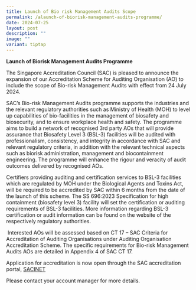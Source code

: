 ```yaml
---
title: Launch of Bio risk Management Audits Scope
permalink: /alaunch-of-biorisk-management-audits-programme/
date: 2024-07-25
layout: post
description: ""
image: ""
variant: tiptap
---
```

<p><strong>Launch of Biorisk Management Audits Programme</strong>
</p>
<p>The Singapore Accreditation Council (SAC) is pleased to announce the expansion
of our Accreditation Scheme for Auditing Organisation (AO) to include the
scope of Bio-risk Management Audits with effect from 24 July 2024. &nbsp;</p>
<p>SAC’s Bio-risk Management Audits programme supports the industries and
the relevant regulatory authorities such as Ministry of Health (MOH) to
level up capabilities of bio-facilities in the management of biosafety
and biosecurity, and to ensure workplace health and safety. The programme
aims to build a network of recognised 3rd party AOs that will provide assurance
that Biosafety Level 3 (BSL-3) facilities will be audited with professionalism,
consistency, and integrity in accordance with SAC and relevant regulatory
criteria, in addition with the relevant technical aspects such as biorisk
administration, management and biocontainment engineering. The programme
will enhance the rigour and veracity of audit outcomes delivered by recognised
AOs.</p>
<p>Certifiers providing auditing and certification services to BSL-3 facilities
which are regulated by MOH under the Biological Agents and Toxins Act,
will be required to be accredited by SAC within 6 months from the date
of the launch of this scheme. The SS 696:2023 Specification for high containment
(biosafety level 3) facility will set the certification or auditing requirements
of BSL-3 facilities. More information regarding BSL-3 certification or
audit information can be found on the website of the respectively regulatory
authorities.&nbsp;</p>
<p>&nbsp;Interested AOs will be assessed based on CT 17 – SAC Criteria for
Accreditation of Auditing Organisations under Auditing Organisation Accreditation
Scheme. The specific requirements for Bio-risk Management Audits AOs are
detailed in Appendix 4 of SAC CT 17.</p>
<p>Application for accreditation is now open through the SAC accreditation
portal, <a href="https://sacinet2.enterprisesg.gov.sg/landing" rel="noopener noreferrer nofollow" target="_blank">SACINET</a>
</p>
<p>Please contact your account manager for more details.</p>
<p>&nbsp;</p>